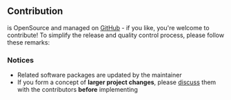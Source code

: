 Contribution
------------

 is OpenSource and managed on [GitHub](https://github.com/AndiDittrich/) - if you like, you're welcome to contribute!
To simplify the release and quality control process, please follow these remarks:

### Notices ###
* Related software packages are updated by the maintainer
* If you form a concept of **larger project changes**, please [discuss]() them with the contributors **before** implementing